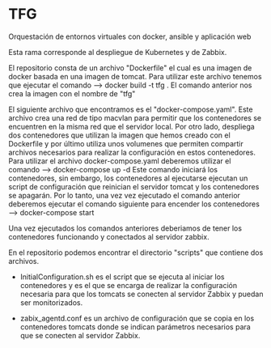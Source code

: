 # TFG
Orquestación de entornos virtuales con docker, ansible y aplicación web

Esta rama corresponde al despliegue de Kubernetes y de Zabbix.

El repositorio consta de un archivo "Dockerfile" el cual es una imagen de docker basada en una imagen de tomcat.
Para utilizar este archivo tenemos que ejecutar el comando --> docker build -t tfg .
El comando anterior nos crea la imagen con el nombre de "tfg"

El siguiente archivo que encontramos es el "docker-compose.yaml". Este archivo crea una red de tipo macvlan para permitir que los contenedores se encuentren en la misma red que el servidor local. Por otro lado, despliega dos contenedores que utilizan la imagen que hemos creado con el Dockerfile y por último utiliza unos volumenes que permiten compartir archivos necesarios para realizar la configuración en estos contenedores.
Para utilizar el archivo docker-compose.yaml deberemos utilizar el comando --> docker-compose up -d
Este comando iniciará los contenedores, sin embargo, los contenedores al ejecutarse ejecutan un script de configuración que reinician el servidor tomcat y los contenedores se apagarán. Por lo tanto, una vez vez ejecutado el comando anterior deberemos ejecutar el comando siguiente para encender los contenedores
--> docker-compose start

Una vez ejecutados los comandos anteriores deberiamos de tener los contenedores funcionando y conectados al servidor zabbix.

En el repositorio podemos encontrar el directorio "scripts" que contiene dos archivos.

- InitialConfiguration.sh es el script que se ejecuta al iniciar los contenedores y es el que se encarga de realizar la configuración necesaria para que los tomcats se conecten al servidor Zabbix y puedan ser monitorizados.

- zabix_agentd.conf es un archivo de configuración que se copia en los contenedores tomcats donde se indican parámetros necesarios para que se conecten al servidor Zabbix.

